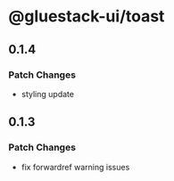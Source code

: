 # @gluestack-ui/toast

## 0.1.4

### Patch Changes

- styling update

## 0.1.3

### Patch Changes

- fix forwardref warning issues
